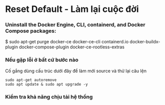# Reset Default - Làm lại cuộc đời

### Uninstall the Docker Engine, CLI, containerd, and Docker Compose packages:

$ sudo apt-get purge docker-ce docker-ce-cli containerd.io docker-buildx-plugin docker-compose-plugin docker-ce-rootless-extras

### Nếu gặp lỗi ở bất cứ bước nào

Cố gắng dùng cấu trúc dưới đây để làm mới source và thử lại câu lện

```
sudo apt-get autoremove
sudo apt update & sudo apt upgrade -y
```

### Kiểm tra khả năng chịu tải hệ thống
